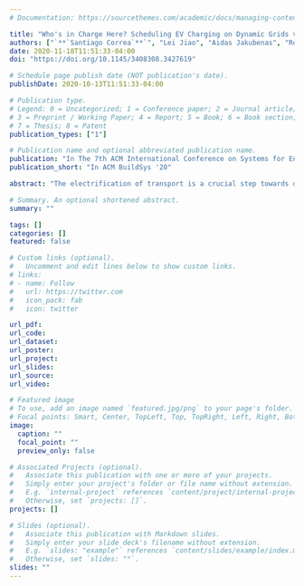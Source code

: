 ```yaml
---
# Documentation: https://sourcethemes.com/academic/docs/managing-content/

title: "Who's in Charge Here? Scheduling EV Charging on Dynamic Grids via Online Auctions With Soft Deadlines"
authors: ["`**`Santiago Correa`**`", "Lei Jiao", "Aidas Jakubenas", "Roby Moyano","Jesus Omana Iglesias", "Jay Taneja"]
date: 2020-11-18T11:51:33-04:00
doi: "https://doi.org/10.1145/3408308.3427619"

# Schedule page publish date (NOT publication's date).
publishDate: 2020-10-13T11:51:33-04:00

# Publication type.
# Legend: 0 = Uncategorized; 1 = Conference paper; 2 = Journal article;
# 3 = Preprint / Working Paper; 4 = Report; 5 = Book; 6 = Book section;
# 7 = Thesis; 8 = Patent
publication_types: ["1"]

# Publication name and optional abbreviated publication name.
publication: "In The 7th ACM International Conference on Systems for Energy-Efficient Buildings, Cities, and Transportation (ACM BuildSys 2020),"
publication_short: "In ACM BuildSys '20"

abstract: "The electrification of transport is a crucial step towards decarbonizing energy use and meeting climate goals. However, the increased penetration of electric vehicles also drives substantial additional load on the electricity grid; failure to manage this load can result in higher costs and reduced reliability of electricity. In this study, we present a novel online, auction-based technique to manage the charging of electric vehicles. Our technique draws insight from the cloud computing literature, making use of the concept of soft deadlines to ensure high satisfaction among users, reduced costs for charging infrastructure providers, and maximum flexibility for the electricity system. We evaluate our technique with a range of dynamics possible on typical electricity grids, including variable electricity tariffs and deployment of solar photovoltaic generation. Additionally, we consider vehicle-to-vehicle charging, an emerging paradigm for peer-to-peer energy transfer. Compared to uncontrolled charging and two typically deployed algorithms, our results show improved cost and performance in every scenario, with a reduction in costs of 3.5% to 12% compared to the baseline controlled approaches."

# Summary. An optional shortened abstract.
summary: ""

tags: []
categories: []
featured: false

# Custom links (optional).
#   Uncomment and edit lines below to show custom links.
# links:
# - name: Follow
#   url: https://twitter.com
#   icon_pack: fab
#   icon: twitter

url_pdf:
url_code:
url_dataset:
url_poster:
url_project:
url_slides:
url_source:
url_video:

# Featured image
# To use, add an image named `featured.jpg/png` to your page's folder. 
# Focal points: Smart, Center, TopLeft, Top, TopRight, Left, Right, BottomLeft, Bottom, BottomRight.
image:
  caption: ""
  focal_point: ""
  preview_only: false

# Associated Projects (optional).
#   Associate this publication with one or more of your projects.
#   Simply enter your project's folder or file name without extension.
#   E.g. `internal-project` references `content/project/internal-project/index.md`.
#   Otherwise, set `projects: []`.
projects: []

# Slides (optional).
#   Associate this publication with Markdown slides.
#   Simply enter your slide deck's filename without extension.
#   E.g. `slides: "example"` references `content/slides/example/index.md`.
#   Otherwise, set `slides: ""`.
slides: ""
---
```

